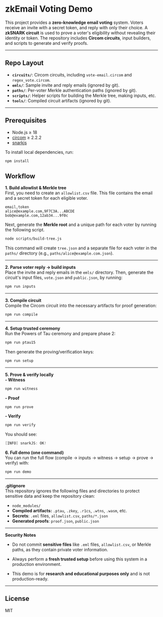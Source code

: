 # zkEmail Voting Demo

This project provides a **zero-knowledge email voting** system. Voters receive an invite with a secret token, and reply with only their choice. A **zkSNARK circuit** is used to prove a voter's eligibility without revealing their identity or token. The repository includes **Circom circuits**, input builders, and scripts to generate and verify proofs.

---

## Repo Layout

* **`circuits/`**: Circom circuits, including `vote-email.circom` and `regex_vote.circom`.
* **`emls/`**: Sample invite and reply emails (ignored by git).
* **`paths/`**: Per-voter Merkle authentication paths (ignored by git).
* **`scripts/`**: Helper scripts for building the Merkle tree, making inputs, etc.
* **`tools/`**: Compiled circuit artifacts (ignored by git).

---

## Prerequisites

* Node.js ≥ 18
* [circom](https://docs.circom.io/getting-started/installation/) ≥ 2.2.2
* [snarkjs](https://github.com/iden3/snarkjs)

To install local dependencies, run:

```bash
npm install
```

## Workflow
**1. Build allowlist & Merkle tree**<br>
First, you need to create an ```allowlist.csv``` file. This file contains the email and a secret token for each eligible voter.
```
email,token
alice@example.com,9F7C3A...ABCDE
bob@example.com,12ab34...9f0c
```
Next, generate the **Merkle root** and a unique path for each voter by running the following script.
```bash
node scripts/build-tree.js
```
This command will create ```tree.json``` and a separate file for each voter in the ```paths/``` directory (e.g., ```paths/alice@example.com.json```).

---

**2. Parse voter reply → build inputs**<br>
Place the invite and reply emails in the ```emls/``` directory. Then, generate the circuit's input files, ```vote.json``` and ```public.json```, by running:
```bash
npm run inputs
```
---
**3. Compile circuit**<br>
Compile the Circom circuit into the necessary artifacts for proof generation:
```bash
npm run compile
```
---

**4. Setup trusted ceremony**<br>
Run the Powers of Tau ceremony and prepare phase 2:
```bash
npm run ptau15
```
Then generate the proving/verification keys:
```bash
npm run setup
```
---

**5. Prove & verify locally**<br>
**- Witness**
```bash
npm run witness
```

**- Proof**
```bash
npm run prove
```

**- Verify**
```bash
npm run verify
```
You should see:
```csharp
[INFO] snarkJS: OK!
```

**6. Full demo (one command)**<br>
You can run the full flow (compile → inputs → witness → setup → prove → verify) with:
```bash
npm run demo
```

---

**.gitignore**<br>
This repository ignores the following files and directories to protect sensitive data and keep the repository clean:
- ```node_modules/```
- **Compiled artifacts:** ```.ptau```, ```.zkey```, ```.r1cs```, ```.wtns```, ```.wasm```, etc.
- **Secrets**: ```.eml``` files, ```allowlist.csv```, ```paths/*.json```
- **Generated proofs**: ```proof.json```, ```public.json```

---

**Security Notes**
- Do not commit **sensitive files** like ```.eml``` files, ```allowlist.csv```, or Merkle paths, as they contain private voter information.

- Always perform a **fresh trusted setup** before using this system in a production environment.

- This demo is for **research and educational purposes only** and is not production-ready.

---

## License
MIT